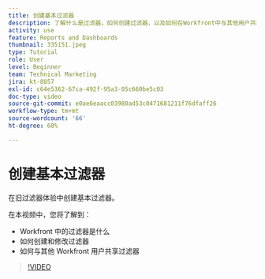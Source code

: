 ```yaml
---
title: 创建基本过滤器
description: 了解什么是过滤器，如何创建过滤器，以及如何在Workfront中与其他用户共享过滤器。
activity: use
feature: Reports and Dashboards
thumbnail: 335151.jpeg
type: Tutorial
role: User
level: Beginner
team: Technical Marketing
jira: kt-8857
exl-id: c64e5362-67ca-492f-95a3-05c660be5c03
doc-type: video
source-git-commit: e0ae6eaacc03980ad53c0471681211f76dfaff26
workflow-type: tm+mt
source-wordcount: '66'
ht-degree: 68%

---
```


# 创建基本过滤器

在旧过滤器体验中创建基本过滤器。

在本视频中，您将了解到：

* Workfront 中的过滤器是什么
* 如何创建和修改过滤器
* 如何与其他 Workfront 用户共享过滤器

>[!VIDEO](https://video.tv.adobe.com/v/335151/?quality=12&learn=on&enablevpops)
